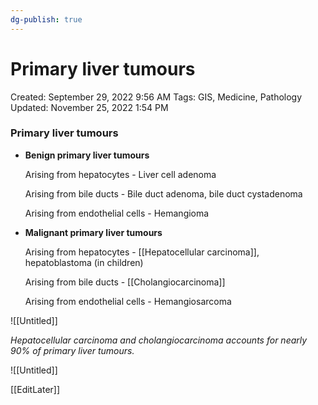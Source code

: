 ```yaml
---
dg-publish: true
---
```


# Primary liver tumours

Created: September 29, 2022 9:56 AM
Tags: GIS, Medicine, Pathology
Updated: November 25, 2022 1:54 PM

### Primary liver tumours

- **Benign primary liver tumours**
    
    Arising from hepatocytes - Liver cell adenoma
    
    Arising from bile ducts - Bile duct adenoma, bile duct cystadenoma
    
    Arising from endothelial cells - Hemangioma
    
- **Malignant primary liver tumours**
    
    Arising from hepatocytes - [[Hepatocellular carcinoma]], hepatoblastoma (in children)
    
    Arising from bile ducts - [[Cholangiocarcinoma]] 
    
    Arising from endothelial cells - Hemangiosarcoma
    

![[Untitled]]

*Hepatocellular carcinoma and cholangiocarcinoma accounts for nearly 90% of primary liver tumours.*

![[Untitled]]

[[EditLater]]